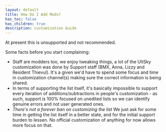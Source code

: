 ```yaml
---
layout: default
title: How Do I Add Mods?
has_toc: false
has_children: true
description: customization Guide
---
```



At present this is unsupported and not recommended. 

Some facts before you start complaining:
- Staff are modders too, we enjoy tweaking things, a lot of the UltSky customization was done by Support staff (BMX, Anna, Lizzy and Resident Thievul). It's a given we'd have to spend some focus and time in customization channel(s) making sure the correct information is being shared.
- In terms of supporting the list itself, it's basically impossible to support every iteration of additions/subtractions in people's customization - as such, support is 100% focused on unedited lists so we can identify genuine errors and not user generated ones.
- *There's not a forever ban on customizing the list* We just ask for some time in getting the list itself in a better state, and for the initial support burden to lessen. No official customization of anything for now allows more focus on that.
